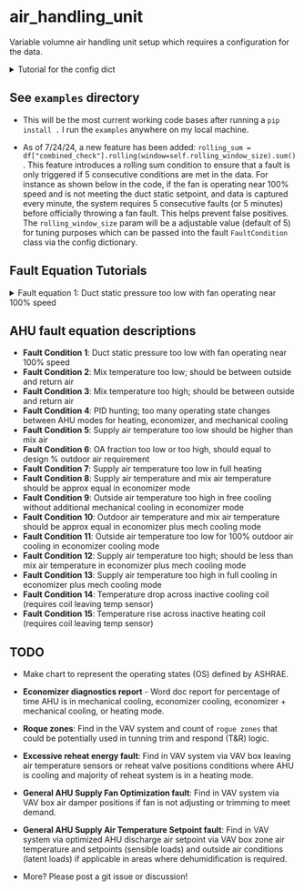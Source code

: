 # air_handling_unit
Variable volumne air handling unit setup which requires a configuration for the data.

<details>
  <summary>Tutorial for the config dict</summary>

The `config_dict` is a Python data structure containing variables for tuning faults and names of columns in your data that represent components in the AHU, such as sensors and other I/O that drive the unit. It should be fairly self-explanatory, where the naming convention attempts to follow something related to the `BRICK` schema. Tuning variables for the fault equations, such as anything _DEG_ERR_THRES, can be adjusted when a high number of faults occur for a given fault condition equation. You can review the data in the plots and adjust accordingly, making the mechanical engineer's best determination if further investigation needs to happen with the HVAC system at hand. Please feel free to post a GitHub discussion where high numbers of faults can be very confusing. Other fault tuning parameters that may not be very straightforward are:

* **DELTA_OS_MAX**: This is for fault equation 4, which resamples data in an effort to flag tuning or hunting issues in the control system. The fault rule logic under the hood looks at heating/cooling valves and outside air damper positions to determine modes of the AHU such as heating, economizer cooling, economizer plus mechanical cooling, and mechanical cooling only modes. If hunting is happening, a fault on this equation occurs when the operating state changes (`DELTA_OS_MAX`) is greater than this value in one hour. The default value is 7.

* **AHU_MIN_OA_DPR**: AHU minimum outside air damper position expressed as a float between 0 and 1 for percent command. The default value is 0.2 or 20%.

* **OAT_RAT_DELTA_MIN**: This is for fault equation 6, which is used to determine that there is a good delta between the outside air and return air temperatures for running a calculation called an outside air fraction calculation that determines the % outside air between mixing, return, and outside air temperature sensors. The greater the delta temperature, the greater the accuracy of this calculation, where for the fault rule to be enabled, it needs to have a good delta.

* **AIRFLOW_ERR_THRES**: This is used in fault equation 6 as a tuning parameter to compare the calculated fan volume to the actual air volume.

* **AHU_MIN_OA_CFM_DESIGN**: This is used in fault equation 6 as a minimum outside air volume amount, which comes from the design blueprints for how the mechanical design engineer originally intended for a volume of fresh air, most likely based off of ASHRAE 62.1 if in the United States.

* **TROUBLESHOOT_MODE**: Can be set to either `True` or `False`, where if in a `True` mode, there are more print statements in the console that yield minimum and maximum values in the data frame columns as well as data types. Also, see below in the example of the fault rule if `self.troubleshoot_mode` is enabled, there are additional columns in the dataframe that are used in the rule-based calculations that are not removed and can be useful if processed data is saved again to CSV format. You can then open it in Excel or whatever tool one prefers for more elaborate troubleshooting.

* **ROLLING_WINDOW_SIZE**: See below for the fault rule logic. This is a setting where a cumulative value of faults needs to occur before a True fault will be flagged. The idea is to cut down on false positives.

```python
# Configuration dictionary
config_dict = {
    # used for report name
    'AHU_NAME': "MZVAV_1",

    # timestamp column name
    'INDEX_COL_NAME': "timestamp",

    'DUCT_STATIC_COL': "SaStatic",
    'DUCT_STATIC_SETPOINT_COL': "SaStaticSPt",
    'SUPPLY_VFD_SPEED_COL': "Sa_FanSpeed",
    'MAT_COL': "MA_Temp",
    'OAT_COL': "OaTemp",
    'SAT_COL': "SaTempSP",
    'RAT_COL': "RaTemp",
    'HEATING_SIG_COL': "HW_Valve",  
    'COOLING_SIG_COL': "CW_Valve",  
    'ECONOMIZER_SIG_COL': "OA_Damper",
    'SUPPLY_FAN_AIR_VOLUME_COL': None,  # Set to None to potentially skip Fault Condition 6

    'SAT_SETPOINT_COL': "SaTempSPt",
    'CONSTANT_LEAVE_TEMP_SP': False,
    'CONSTANT_LEAVE_TEMP_SP_VAL': 55.0,

    'VFD_SPEED_PERCENT_ERR_THRES': 0.05,
    'VFD_SPEED_PERCENT_MAX': 0.99,
    'DUCT_STATIC_INCHES_ERR_THRES': 0.1,
    'OUTDOOR_DEG_ERR_THRES': 5.0,
    'MIX_DEG_ERR_THRES': 5.0,
    'RETURN_DEG_ERR_THRES': 2.0,
    'SUPPLY_DEG_ERR_THRES': 2.0,
    'DELTA_T_SUPPLY_FAN': 2.0,

    'DELTA_OS_MAX': 7,
    'AHU_MIN_OA_DPR': 0.20,
    'OAT_RAT_DELTA_MIN': 10,
    'AIRFLOW_ERR_THRES': 0.3,
    'AHU_MIN_OA_CFM_DESIGN': 2500,
    'TROUBLESHOOT_MODE': False,
    'ROLLING_WINDOW_SIZE': 5
}
```
</details>

## See `examples` directory 

* This will be the most current working code bases after running a `pip install .` I run the `examples` anywhere on my local machine.

* As of 7/24/24, a new feature has been added: `rolling_sum = df["combined_check"].rolling(window=self.rolling_window_size).sum()`. This feature introduces a rolling sum condition to ensure that a fault is only triggered if 5 consecutive conditions are met in the data. For instance as shown below in the code, if the fan is operating near 100% speed and is not meeting the duct static setpoint, and data is captured every minute, the system requires 5 consecutive faults (or 5 minutes) before officially throwing a fan fault. This helps prevent false positives. The `rolling_window_size` param will be a adjustable value (default of 5) for tuning purposes which can be passed into the fault `FaultCondition` class via the config dictionary. 


## Fault Equation Tutorials

<details>
  <summary>Fault equation 1: Duct static pressure too low with fan operating near 100% speed</summary>

This Python class, `FaultConditionOne`, implements a fault detection algorithm for Air Handling Units (AHU), specifically targeting low duct static pressure fan faults. It utilizes mechanical engineering principles and mathematical calculations to monitor and diagnose faults. The class compares actual duct static pressure (`duct_static_col`) against a setpoint (`duct_static_setpoint_col`) with an error threshold (`duct_static_inches_err_thres`). Simultaneously, it checks if the fan speed (`supply_vfd_speed_col`) exceeds a defined maximum threshold minus an error tolerance (`vfd_speed_percent_max` - `vfd_speed_percent_err_thres`).

$$
\text{DSP} < \text{DPSP} - \text{eDSP} \quad \text{and} \quad \text{VFDSPD} \geq 99\% - \text{eVFDSPD}
$$


These conditions are combined (combined_check) and a rolling window technique is applied to sum consecutive true conditions (rolling_sum). A fault flag (fc1_flag) is set when the sum within the rolling window equals the window size, indicating persistent fault conditions. 


```python
import pandas as pd
from open_fdd.air_handling_unit.faults.fault_condition import FaultCondition

class FaultConditionOne(FaultCondition):
    """ Class provides the definitions for Fault Condition 1.
        AHU low duct static pressure fan fault.
    """

    def __init__(self, dict_):
        """
        :param dict_:
        """
        self.vfd_speed_percent_err_thres = float
        self.vfd_speed_percent_max = float
        self.duct_static_inches_err_thres = float
        self.duct_static_col = str
        self.supply_vfd_speed_col = str
        self.duct_static_setpoint_col = str
        self.troubleshoot_mode = bool  # default should be False
        self.rolling_window_size = int

        self.set_attributes(dict_)

    def apply(self, df: pd.DataFrame) -> pd.DataFrame:
        if self.troubleshoot_mode:
            self.troubleshoot_cols(df)

        # check analog outputs [data with units of %] are floats only
        columns_to_check = [self.supply_vfd_speed_col]
        self.check_analog_pct(df, columns_to_check)

        df['static_check_'] = (
            df[self.duct_static_col] < df[self.duct_static_setpoint_col] - self.duct_static_inches_err_thres)
        df['fan_check_'] = (
            df[self.supply_vfd_speed_col] >= self.vfd_speed_percent_max - self.vfd_speed_percent_err_thres)

        # Combined condition check
        df["combined_check"] = df['static_check_'] & df['fan_check_']

        # Rolling sum to count consecutive trues
        rolling_sum = df["combined_check"].rolling(window=self.rolling_window_size).sum()
        # Set flag to 1 if rolling sum equals the window size
        df["fc1_flag"] = (rolling_sum == self.rolling_window_size).astype(int)

        if self.troubleshoot_mode:
            print("Troubleshoot mode enabled - not removing helper columns")
            del df["static_check_"]
            del df["fan_check_"]
            del df["combined_check"]

        return df
```

</details>

## AHU fault equation descriptions
* **Fault Condition 1**: Duct static pressure too low with fan operating near 100% speed
* **Fault Condition 2**: Mix temperature too low; should be between outside and return air
* **Fault Condition 3**: Mix temperature too high; should be between outside and return air
* **Fault Condition 4**: PID hunting; too many operating state changes between AHU modes for heating, economizer, and mechanical cooling
* **Fault Condition 5**: Supply air temperature too low should be higher than mix air
* **Fault Condition 6**: OA fraction too low or too high, should equal to design % outdoor air requirement
* **Fault Condition 7**: Supply air temperature too low in full heating
* **Fault Condition 8**: Supply air temperature and mix air temperature should be approx equal in economizer mode
* **Fault Condition 9**: Outside air temperature too high in free cooling without additional mechanical cooling in economizer mode
* **Fault Condition 10**: Outdoor air temperature and mix air temperature should be approx equal in economizer plus mech cooling mode
* **Fault Condition 11**: Outside air temperature too low for 100% outdoor air cooling in economizer cooling mode
* **Fault Condition 12**: Supply air temperature too high; should be less than mix air temperature in economizer plus mech cooling mode
* **Fault Condition 13**: Supply air temperature too high in full cooling in economizer plus mech cooling mode
* **Fault Condition 14**: Temperature drop across inactive cooling coil (requires coil leaving temp sensor)
* **Fault Condition 15**: Temperature rise across inactive heating coil (requires coil leaving temp sensor)

## TODO
* Make chart to represent the operating states (OS) defined by ASHRAE.
* **Economizer diagnostics report** - Word doc report for percentage of time AHU is in mechanical cooling, economizer cooling, economizer + mechanical cooling, or heating mode.

* **Roque zones**: Find in the VAV system and count of `rogue zones` that could be potentially used in tunning trim and respond (T&R) logic.
* **Excessive reheat energy fault**: Find in VAV system via VAV box leaving air temperature sensors or reheat valve positions conditions where AHU is cooling and majority of reheat system is in a heating mode.
* **General AHU Supply Fan Optimization fault**: Find in VAV system via VAV box air damper positions if fan is not adjusting or trimming to meet demand.
* **General AHU Supply Air Temperature Setpoint fault**: Find in VAV system via optimized AHU discharge air setpoint via VAV box zone air temperature and setpoints (sensible loads) and outside air conditions (latent loads) if applicable in areas where dehumidification is required. 
* More? Please post a git issue or discussion! 

